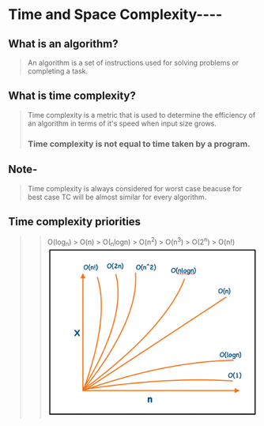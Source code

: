 # Time and Space Complexity----

## What is an algorithm?
> An algorithm is a set of instructions used for solving problems or completing a task.

## What is time complexity?
> Time complexity is a metric that is used to determine the efficiency of an algorithm in terms of it's speed when input size grows.
> ### Time complexity is not equal to time taken by a program.


## Note- 
>Time complexity is always considered for worst case beacuse for best case TC will be   almost similar for every algorithm.

## Time complexity priorities
>> O(log<sub>n</sub>) > O(n) > O(<sub>n</sub>logn) > O(n<sup>2</sup>) > O(n<sup>3</sup>) > O(2<sup>n</sup>) > O(n!) 
![alt text](image.png)